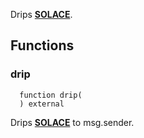 Drips [**SOLACE**](../SOLACE).


## Functions
### drip
```solidity
  function drip(
  ) external
```
Drips [**SOLACE**](../SOLACE) to msg.sender.



